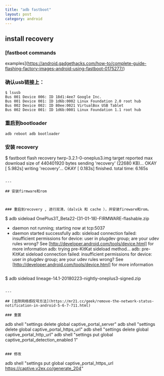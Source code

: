 ```yaml
---
title: "adb fastboot"
layout: post
category: android
---
```


## install recovery

### [fastboot commands
examples](https://android.gadgethacks.com/how-to/complete-guide-flashing-factory-images-android-using-fastboot-0175277/)


### 确认usb链接上：
 
```
$ lsusb
Bus 001 Device 006: ID 18d1:4ee7 Google Inc. 
Bus 001 Device 001: ID 1d6b:0002 Linux Foundation 2.0 root hub
Bus 002 Device 002: ID 80ee:0021 VirtualBox USB Tablet
Bus 002 Device 001: ID 1d6b:0001 Linux Foundation 1.1 root hub
```

### 重启到bootloader

```
adb reboot adb bootloader
```

### 安装 recovery

$ fastboot flash recovery twrp-3.2.1-0-oneplus3.img 
target reported max download size of 440401920 bytes
sending 'recovery' (22680 KB)...
OKAY [  5.982s]
writing 'recovery'...
OKAY [  0.183s]
finished. total time: 6.165s

```

---

## 安装firmware和rom



### 重启到recovery , 进行双清，（dalvik 和 cache ），并安装fireware和rom。

```
$ adb sideload OnePlus3T_Beta22-\(31-01-18\)-FIRMWARE-flashable.zip 
* daemon not running; starting now at tcp:5037
* daemon started successfully
adb: sideload connection failed: insufficient permissions for device: user in plugdev group; are your udev rules wrong?
See [http://developer.android.com/tools/device.html] for more information
adb: trying pre-KitKat sideload method...
adb: pre-KitKat sideload connection failed: insufficient permissions for device: user in plugdev group; are your udev rules wrong?
See [http://developer.android.com/tools/device.html] for more information
```

```
$ adb sideload lineage-14.1-20180223-nightly-oneplus3-signed.zip
```

---

## [去除网络感叹号方法](https://mr21.cc/geek/remove-the-network-status-notification-in-android-5-6-7-711.html)

### 重置

```
adb shell "settings delete global captive_portal_server"
adb shell "settings delete global captive_portal_https_url"
adb shell "settings delete global captive_portal_http_url"
adb shell "settings put global captive_portal_detection_enabled 1"
```

### 修改 

```
adb shell "settings put global captive_portal_https_url https://captive.v2ex.co/generate_204"

```
